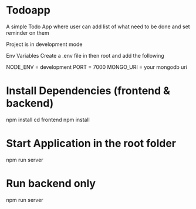 # Todoapp

A simple Todo App where user can add list of what need to be done and set reminder on them

Project is in development mode

Env Variables
Create a .env file in then root and add the following

NODE_ENV = development
PORT = 7000
MONGO_URI = your mongodb uri

# Install Dependencies (frontend & backend)

npm install
cd frontend
npm install

# Start Application in the root folder

npm run server

# Run backend only

npm run server
